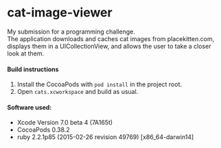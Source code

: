 # cat-image-viewer
My submission for a programming challenge.  
The application downloads and caches cat images from placekitten.com, displays them in a UICollectionView, and allows the user to take a closer look at them.

#### Build instructions
1. Install the CocoaPods with `pod install` in the project root.
2. Open `cats.xcworkspace` and build as usual.

#### Software used:
- Xcode Version 7.0 beta 4 (7A165t)
- CocoaPods 0.38.2
- ruby 2.2.1p85 (2015-02-26 revision 49769) [x86_64-darwin14]
